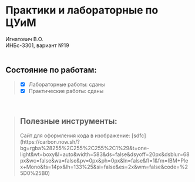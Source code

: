 <h1>Практики и лабораторные по ЦУиМ</h1>
Игнатович В.О.<br/>ИНБс-3301, вариант №19
<br/><br/>

<h2>Состояние по работам:</h2>

> - [x] Лабораторные работы: сданы
> - [x] Практические работы: сданы

<br/>

> <h2>Полезные инструменты:</h2>
> Сайт для оформления кода в изображение: [sdfc](https://carbon.now.sh/?bg=rgba%28255%2C255%2C255%2C1%29&t=one-light&wt=boxy&l=auto&width=583&ds=false&dsyoff=20px&dsblur=68px&wc=false&wa=false&pv=0px&ph=0px&ln=false&fl=1&fm=IBM+Plex+Mono&fs=14px&lh=133%25&si=false&es=2x&wm=false&code=%25D0%25B0)

